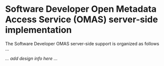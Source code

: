<!-- SPDX-License-Identifier: Apache-2.0 -->

# Software Developer Open Metadata Access Service (OMAS) server-side implementation

The Software Developer OMAS server-side support is organized as follows ...

_... add design info here ..._